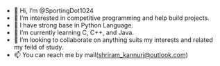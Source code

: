 - 👋 Hi, I’m @SportingDot1024
- 👀 I’m interested in competitive programming and help build projects.
- 🌳 I have strong base in Python Language.
- 🌱 I’m currently learning C, C++, and Java.
- 💞️ I’m looking to collaborate on anything suits my interests and related my feild of study.
- 📫 You can reach me by mail(shriram_kannuri@outlook.com)

<!---
SportingDot1024/SportingDot1024 is a ✨ special ✨ repository because its `README.md` (this file) appears on your GitHub profile.
You can click the Preview link to take a look at your changes.
--->
